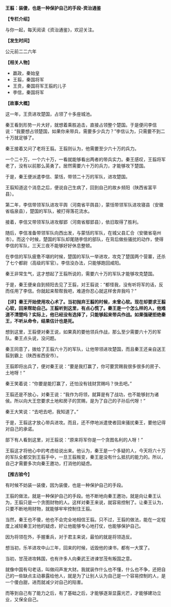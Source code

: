 **王翦：装傻，也是一种保护自己的手段-资治通鉴**

**【专栏介绍】**

与你一起，每天阅读《资治通鉴》，欢迎关注。

**【发生时间】**

公元前二二六年

**【相关人物】**

- 嬴政，秦始皇
- 王翦，秦国将军
- 王贲，秦国将军王翦的儿子
- 李信，秦国将军

**【故事大概】**

这一年，王贲进攻楚国，占领了十多座城池。

秦王看到形势一片大好，就想着乘胜追击，直接占领整个楚国。于是便问李信说：“我要想占领楚国，如果你来带兵，需要多少兵力？”李信认为，只需要不到二十万就足够了。

秦王接着又问了老将王翦。王翦则认为，他需要至少六十万的兵力。

一个二十万，一个六十万，一看就能够看出两者的带兵实力。秦王感叹，王翦将军老了，没有以前那么英勇了。居然需要六十万的兵力，才能够攻下楚国。

于是，秦王便派遣李信、蒙恬，带领二十万的军队，进攻楚国。

王翦知道这个消息之后，便说自己生病了，回到自己的故乡频阳（陕西省富平县）。

第二年，李信带领军队进攻平舆（河南省平舆县），蒙恬带领军队进攻寝县（安徽省临泉县），楚国的军队，被打得落花流水。

接着，李信又带领军队进攻鄢郢（河南省鄢郢县），依旧取得了胜利。

随后，李信准备带领军队向西出发，与蒙恬的军队，在城父县汇合（安徽省亳州市）。而这个时候，楚国的军队却尾随李信的部队，在背后做些骚扰的动作，使得李信的军队，三天三夜不能够好好休息整顿。

在李信的军队疲惫不堪的时候，楚国的军队一举进攻，攻克了楚国两个营寨，还杀了七个都尉（高级的军官）。李信没办法，只能够跑回咸阳。

秦王非常生气，这才想起了王翦所说的，需要六十万的军队才能够攻克楚国。

于是，秦王便亲自到频阳去见了王翦，对王翦说：“都怪我，没有听将军的话，反而任用了李信。你就起来帮帮我吧，难道你忍心就这样舍弃我吗？”

**【评】秦王开始使用攻心术了。当初抛弃王翦的时候，未曾心软。现在却要求王翦心软，回来帮助自己。王翦听到这里，有点心慌了。秦王是一个怎么样的人，他难道不清楚吗？实际上，他已经没有选择了，只能够起来带兵作战。如果强硬拒绝秦王，不听从命令，结果估计也是死。**

想到这里，王翦便对秦王说，如果真的要他领兵作战，那么至少需要六十万的军队。秦王点头说，没问题。

秦王同意了，拨给了王翦六十万的军队，让他带领进攻楚国，而且秦王还亲自送王翦到霸上（陕西省西安市）。

王翦即将出兵了，便对秦王说：“要是我打赢了，你可要赏赐我很多很多的房子、土地呀！”

秦王笑着说：“你要是能打赢了，还怕没有钱财赏赐吗？快去吧。”

王翦还是不放心，对秦王说：“我作为将领，就算是有了战功，也不能够封为诸侯。所以向大王您要求土地和房子的赏赐，是为了自己的子孙后代呀！”

秦王大笑说：“去吧去吧，我知道了。”

于是，王翦这才放心带兵进攻。而且，还不停地派遣使者回来骚扰秦王，要他记得对自己的承诺。

部下有人看到这里，对王翦说：“原来将军你是一个贪图名利的人呀！”

王翦这才将他心中的考虑给说出来。他认为，秦王是一个多疑的人，今天将六十万的军队全都交到王翦手中，一旦王翦叛变，秦王是没有什么抵抗的能力的。所以，自己才需要多次向秦王邀功，打消他的疑虑。

**【推古验今】**

有时候不妨装一装傻，因为装傻，也是一种保护自己的手段。

王翦的做法，就是一种保护自己的手段。他不断地向秦王邀功，就是向让秦王认为，王翦只是一个贪图财物的人。这样对秦王来说，就容易控制了。让秦王认为，只要不断地用财物，就能够牢牢控制住王翦。

当然，秦王也不傻，他也不会完全地相信王翦。只不过，王翦的做法，能在一定程度上减轻秦王对他的疑虑，好让他能够专心地打仗，也能够保护自己。

因为将领在外，手握重兵，对于君主来说，最怕的就是将领造反。

想当初，乐羊进攻中山三年，回来的时候，诋毁他的谏书，都有一大筐了。

当初，甘茂进攻韩国，也有许多人向秦武王进谏甘茂有叛国之意。

就像中国有句老话，叫做闷声发大财。我就装作什么也不懂，什么也不争，还把自己的一些缺点主动暴露给他人，就是为了让别人认为自己是一个容易控制的人，是一个傻白甜，进而就减少对自己的陷害。

而等到自己有了能力之后，有了基础之后，才能够逐渐显露光芒，才能够建功立业，又保全自己。